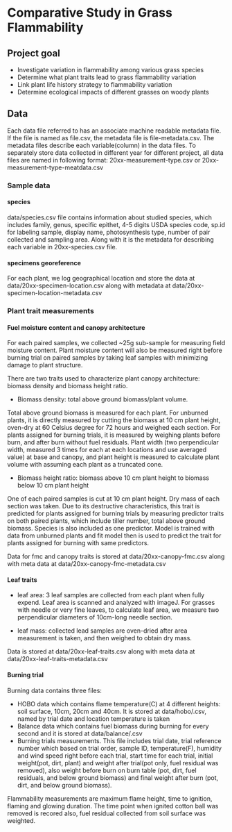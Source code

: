 Comparative Study in Grass Flammability
=======================================

Project goal
------------


- Investigate variation in flammability among various grass species  
- Determine what plant traits lead to grass flammability variation  
- Link plant life history strategy to flammability variation
- Determine ecological impacts of different grasses on woody plants  

Data
------

Each data file referred to has an associate machine readable metadata file. If the file is named as file.csv, the metadata file is file-metadata.csv. The metadata files describe each variable(column) in the data files. To separately store data collected in different year for different project, all data files are named in following format: 20xx-measurement-type.csv or 20xx-measurement-type-meatdata.csv

### Sample data 


#### species  
data/species.csv file contains information about studied species, which includes family, genus, specific epithet, 4-5 digits USDA species code, sp.id for labeling sample, display name, photosynthesis type, number of pair collected and sampling area. Along with it is the metadata for describing each variable in 20xx-species.csv file.  
#### specimens georeference 
For each plant, we log geographical location and store the data at data/20xx-specimen-location.csv along with metadata at data/20xx-specimen-location-metadata.csv

### Plant trait measurements   

#### Fuel moisture content and canopy architecture

For each paired samples, we collected ~25g sub-sample for measuring field moisture content. Plant moisture content will also be measured right before burning trial on paired samples by taking leaf samples with minimizing damage to plant structure. 

There are two traits used to characterize plant canopy architecture: biomass density and biomass height ratio.

- Biomass density: total above ground biomass/plant volume.

Total above ground biomass is measured for each plant. For unburned plants, it is directly measured by cutting the biomass at 10 cm plant height, oven-dry at 60 Celsius degree for 72 hours and weighed each section. For plants assigned for burning trials, it is measured  by weighing plants before burn, and after burn without fuel residuals. 
Plant width (two perpendicular width, measured 3 times for each at each locations and use averaged value) at base and canopy, and plant height is measured to calculate plant volume with assuming each plant as a truncated cone.

- Biomass height ratio: biomass above 10 cm plant height to biomass below 10 cm plant height

One of each paired samples is cut at 10 cm plant height. Dry mass of each section was taken. Due to its destructive characteristics, this trait is predicted for plants assigned for burning trials by measuring predictor traits on both paired plants, which include tiller number, total above ground biomass. Species is also included as one predictor. Model is trained with data from unburned plants and fit model then is used to predict the trait for plants assigned for burning with same predictors. 

Data for fmc and canopy traits is stored at data/20xx-canopy-fmc.csv along with meta data at data/20xx-canopy-fmc-metadata.csv

#### Leaf traits

- leaf area: 3 leaf samples are collected from each plant when fully 
expend. Leaf area is scanned and analyzed with imageJ. For grasses with needle or very fine leaves, to calculate leaf area, we measure two perpendicular diameters of 10cm-long needle section.

- leaf mass: collected lead samples are oven-dried after area measurement is taken, and then weighed to obtain dry mass.

Data is stored at data/20xx-leaf-traits.csv along with meta data at data/20xx-leaf-traits-metadata.csv


#### Burning  trial  

Burning  data contains three files:
  
- HOBO data which contains flame temperature(C) at 4 different heights: soil surface, 10cm, 20cm and 40cm. It is stored at data/hobo/.csv, named by trial date and location temperature is taken
- Balance data which contains fuel biomass during burning for every second and it is stored at data/balance/.csv
- Burning trials measurements. This file includes trial date, trial reference number which based on trial order, sample ID, temperature(F), humidity and wind speed right before each trial, start time for each trial, initial weight(pot, dirt, plant) and weight after trial(pot only, fuel residual was removed), also weight before burn on burn table (pot, dirt, fuel residuals, and below ground biomass) and final weight after burn (pot, dirt, and below ground biomass).
   
Flammability measurements are maximum flame height, time to ignition, flaming and glowing duration. The time point when ignited cotton ball was removed is recored also, fuel residual collected from soil surface was weighted.  

